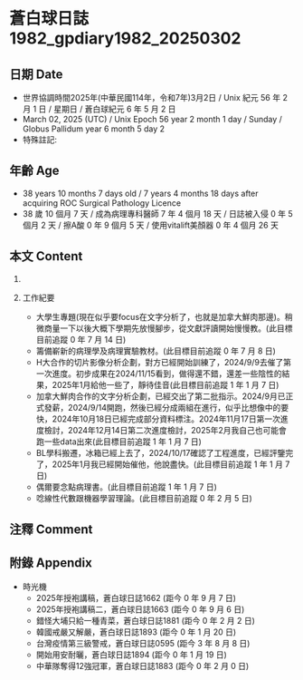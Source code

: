 [_metadata_:encoding]: - "utf-8"
[_metadata_:language]: - "zh-Hant-TW"
[_metadata_:fileformat]: - "markdown"
[_metadata_:MIME_type]: - "text/plain"
[_metadata_:markdown_version]: - "commonmark version 0.30"
[_metadata_:markdown_spec]: - "https://spec.commonmark.org/0.30/"

# 蒼白球日誌1982_gpdiary1982_20250302 #

## 日期 Date ##

* 世界協調時間2025年(中華民國114年，令和7年)3月2日 / Unix 紀元 56 年 2 月 1 日 / 星期日 / 蒼白球紀元 6 年 5 月 2 日
* March 02, 2025 (UTC) / Unix Epoch 56 year 2 month 1 day / Sunday / Globus Pallidum year 6 month 5 day 2
* 特殊註記:

## 年齡 Age ##

* 38 years 10 months 7 days old / 7 years 4 months 18 days after acquiring ROC Surgical Pathology Licence
* 38 歲 10 個月 7 天 / 成為病理專科醫師 7 年 4 個月 18 天 / 日誌被入侵 0 年 5 個月 2 天 / 擦A酸 0 年 9 個月 5 天 / 使用vitalift美顏器 0 年 4 個月 26 天

## 本文 Content ##

1. 

2. 工作紀要

    - 大學生專題(現在似乎要focus在文字分析了，也就是加拿大鮮肉那邊)。稍微商量一下以後大概下學期先放慢腳步，從文獻評讀開始慢慢教。(此目標目前追蹤 0 年 7 月 14 日)
    - 籌備嶄新的病理學及病理實驗教材。(此目標目前追蹤 0 年 7 月 8 日)
    - H大合作的切片影像分析企劃，對方已經開始訓練了，2024/9/9去催了第一次進度。初步成果在2024/11/15看到，做得還不錯，還差一些陰性的結果，2025年1月給他一些了，靜待佳音(此目標目前追蹤 1 年 1 月 7 日)
    - 加拿大鮮肉合作的文字分析企劃，已經交出了第二批指示。2024/9月已正式發薪，2024/9/14開跑，然後已經分成兩組在進行，似乎比想像中的要快，2024年10月18日已經完成部分資料標注。2024年11月17日第一次進度檢討，2024年12月14日第二次進度檢討，2025年2月我自己也可能會跑一些data出來(此目標目前追蹤 1 年 1 月 7 日)
    - BL學科搬遷，冰箱已經上去了，2024/10/17確認了工程進度，已經評鑒完了，2025年1月我已經開始催他，他說盡快。(此目標目前追蹤 1 年 1 月 7 日)
    - 偶爾要念點病理書。(此目標目前追蹤 1 年 1 月 7 日)
    - 唸線性代數跟機器學習理論。(此目標目前追蹤 0 年 2 月 5 日)

## 注釋 Comment ##


## 附錄 Appendix ##

* 時光機
    - 2025年授袍講稿，蒼白球日誌1662 (距今 0 年 9 月 7 日)
    - 2025年授袍講稿二，蒼白球日誌1663 (距今 0 年 9 月 6 日)
    - 錯怪大埔只給一種青菜，蒼白球日誌1881 (距今 0 年 2 月 2 日)
    - 韓國戒嚴又解嚴，蒼白球日誌1893 (距今 0 年 1 月 20 日)
    - 台灣疫情第三級警戒，蒼白球日誌0595 (距今 3 年 8 月 8 日)
    - 開始用安耐曬，蒼白球日誌1894 (距今 0 年 1 月 19 日)
    - 中華隊奪得12強冠軍，蒼白球日誌1883 (距今 0 年 2 月 0 日)

